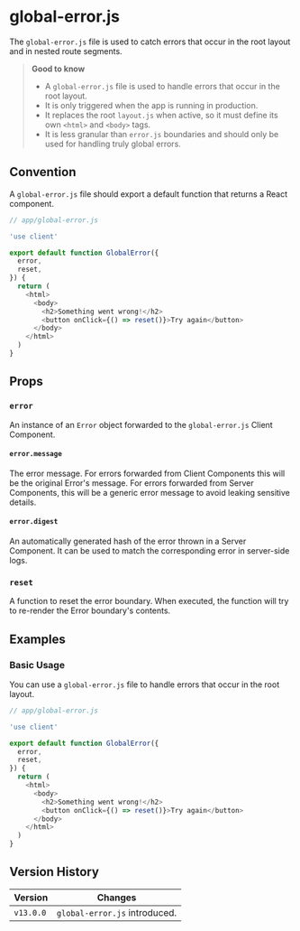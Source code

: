 # global-error.js

The `global-error.js` file is used to catch errors that occur in the root layout and in nested route segments.

> **Good to know**
>
> - A `global-error.js` file is used to handle errors that occur in the root layout.
> - It is only triggered when the app is running in production.
> - It replaces the root `layout.js` when active, so it must define its own `<html>` and `<body>` tags.
> - It is less granular than `error.js` boundaries and should only be used for handling truly global errors.

## Convention

A `global-error.js` file should export a default function that returns a React component.

```javascript
// app/global-error.js

'use client'

export default function GlobalError({
  error,
  reset,
}) {
  return (
    <html>
      <body>
        <h2>Something went wrong!</h2>
        <button onClick={() => reset()}>Try again</button>
      </body>
    </html>
  )
}
```

## Props

### `error`

An instance of an `Error` object forwarded to the `global-error.js` Client Component.

#### `error.message`

The error message. For errors forwarded from Client Components this will be the original Error's message.
For errors forwarded from Server Components, this will be a generic error message to avoid leaking sensitive details.

#### `error.digest`

An automatically generated hash of the error thrown in a Server Component. It can be used to match the corresponding error in server-side logs.

### `reset`

A function to reset the error boundary. When executed, the function will try to re-render the Error boundary's contents.

## Examples

### Basic Usage

You can use a `global-error.js` file to handle errors that occur in the root layout.

```javascript
// app/global-error.js

'use client'

export default function GlobalError({
  error,
  reset,
}) {
  return (
    <html>
      <body>
        <h2>Something went wrong!</h2>
        <button onClick={() => reset()}>Try again</button>
      </body>
    </html>
  )
}
```

## Version History

| Version | Changes |
| --- | --- |
| `v13.0.0` | `global-error.js` introduced. |
